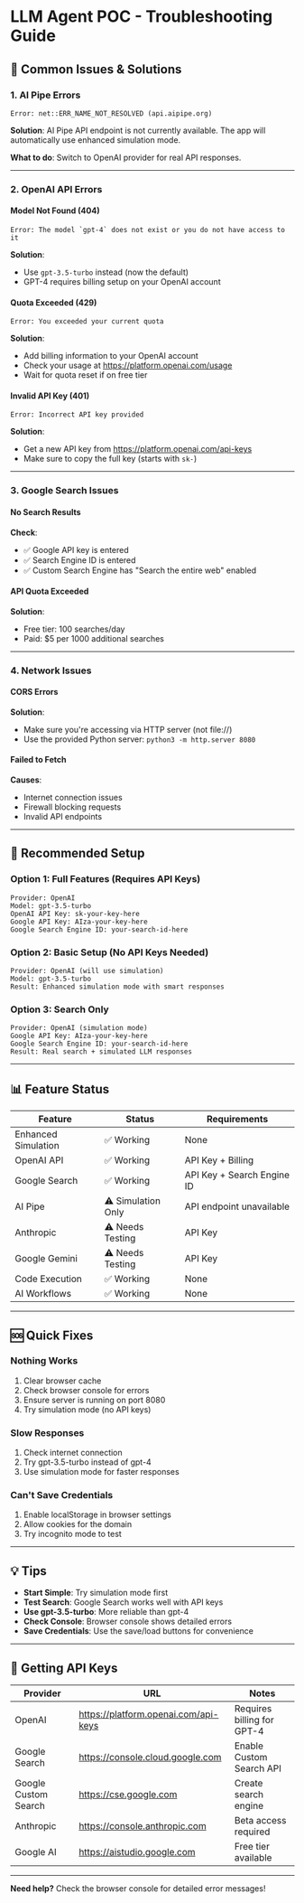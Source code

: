 # LLM Agent POC - Troubleshooting Guide

## 🔧 Common Issues & Solutions

### 1. **AI Pipe Errors**
```
Error: net::ERR_NAME_NOT_RESOLVED (api.aipipe.org)
```
**Solution**: AI Pipe API endpoint is not currently available. The app will automatically use enhanced simulation mode.

**What to do**: Switch to OpenAI provider for real API responses.

---

### 2. **OpenAI API Errors**

#### **Model Not Found (404)**
```
Error: The model `gpt-4` does not exist or you do not have access to it
```
**Solution**: 
- Use `gpt-3.5-turbo` instead (now the default)
- GPT-4 requires billing setup on your OpenAI account

#### **Quota Exceeded (429)**
```
Error: You exceeded your current quota
```
**Solution**:
- Add billing information to your OpenAI account
- Check your usage at https://platform.openai.com/usage
- Wait for quota reset if on free tier

#### **Invalid API Key (401)**
```
Error: Incorrect API key provided
```
**Solution**:
- Get a new API key from https://platform.openai.com/api-keys
- Make sure to copy the full key (starts with `sk-`)

---

### 3. **Google Search Issues**

#### **No Search Results**
**Check**:
- ✅ Google API key is entered
- ✅ Search Engine ID is entered
- ✅ Custom Search Engine has "Search the entire web" enabled

#### **API Quota Exceeded**
**Solution**:
- Free tier: 100 searches/day
- Paid: $5 per 1000 additional searches

---

### 4. **Network Issues**

#### **CORS Errors**
**Solution**:
- Make sure you're accessing via HTTP server (not file://)
- Use the provided Python server: `python3 -m http.server 8080`

#### **Failed to Fetch**
**Causes**:
- Internet connection issues
- Firewall blocking requests
- Invalid API endpoints

---

## 🚀 Recommended Setup

### **Option 1: Full Features (Requires API Keys)**
```
Provider: OpenAI
Model: gpt-3.5-turbo
OpenAI API Key: sk-your-key-here
Google API Key: AIza-your-key-here
Google Search Engine ID: your-search-id-here
```

### **Option 2: Basic Setup (No API Keys Needed)**
```
Provider: OpenAI (will use simulation)
Model: gpt-3.5-turbo
Result: Enhanced simulation mode with smart responses
```

### **Option 3: Search Only**
```
Provider: OpenAI (simulation mode)
Google API Key: AIza-your-key-here
Google Search Engine ID: your-search-id-here
Result: Real search + simulated LLM responses
```

---

## 📊 Feature Status

| Feature | Status | Requirements |
|---------|--------|-------------|
| Enhanced Simulation | ✅ Working | None |
| OpenAI API | ✅ Working | API Key + Billing |
| Google Search | ✅ Working | API Key + Search Engine ID |
| AI Pipe | ⚠️ Simulation Only | API endpoint unavailable |
| Anthropic | ⚠️ Needs Testing | API Key |
| Google Gemini | ⚠️ Needs Testing | API Key |
| Code Execution | ✅ Working | None |
| AI Workflows | ✅ Working | None |

---

## 🆘 Quick Fixes

### **Nothing Works**
1. Clear browser cache
2. Check browser console for errors
3. Ensure server is running on port 8080
4. Try simulation mode (no API keys)

### **Slow Responses**
1. Check internet connection
2. Try gpt-3.5-turbo instead of gpt-4
3. Use simulation mode for faster responses

### **Can't Save Credentials**
1. Enable localStorage in browser settings
2. Allow cookies for the domain
3. Try incognito mode to test

---

## 💡 Tips

- **Start Simple**: Try simulation mode first
- **Test Search**: Google Search works well with API keys
- **Use gpt-3.5-turbo**: More reliable than gpt-4
- **Check Console**: Browser console shows detailed errors
- **Save Credentials**: Use the save/load buttons for convenience

---

## 🔗 Getting API Keys

| Provider | URL | Notes |
|----------|-----|-------|
| OpenAI | https://platform.openai.com/api-keys | Requires billing for GPT-4 |
| Google Search | https://console.cloud.google.com | Enable Custom Search API |
| Google Custom Search | https://cse.google.com | Create search engine |
| Anthropic | https://console.anthropic.com | Beta access required |
| Google AI | https://aistudio.google.com | Free tier available |

---

**Need help?** Check the browser console for detailed error messages!

